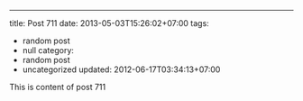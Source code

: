---
title: Post 711
date: 2013-05-03T15:26:02+07:00
tags:
  - random post
  - null
category:
  - random post
  - uncategorized
updated: 2012-06-17T03:34:13+07:00

This is content of post 711